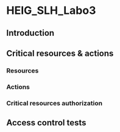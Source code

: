 # HEIG_SLH_Labo3


## Introduction



## Critical resources & actions

### Resources

### Actions



### Critical resources authorization



## Access control tests



